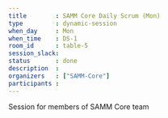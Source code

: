 ```yaml
---
title        : SAMM Core Daily Scrum (Mon)
type         : dynamic-session
when_day     : Mon
when_time    : DS-1
room_id      : table-5
session_slack:
status       : done
description  :
organizers   : ["SAMM-Core"]
participants :
---
```



Session for members of SAMM Core team
